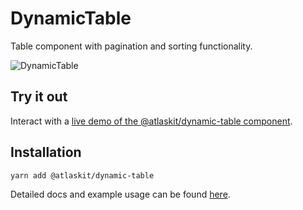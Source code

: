 # DynamicTable

Table component with pagination and sorting functionality.

![DynamicTable](http://i.imgur.com/H3Z93jk.png)

## Try it out

Interact with a [live demo of the @atlaskit/dynamic-table component](https://atlaskit.atlassian.com).

## Installation

```sh
yarn add @atlaskit/dynamic-table
```

Detailed docs and example usage can be found [here](https://atlaskit.atlassian.com).

